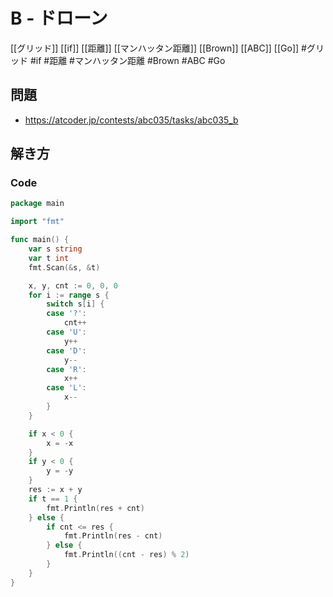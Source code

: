 # B - ドローン
[[グリッド]] [[if]] [[距離]] [[マンハッタン距離]] [[Brown]] [[ABC]] [[Go]]
#グリッド #if #距離 #マンハッタン距離 #Brown #ABC #Go 

## 問題
- https://atcoder.jp/contests/abc035/tasks/abc035_b

## 解き方
### Code
```go
package main

import "fmt"

func main() {
	var s string
	var t int
	fmt.Scan(&s, &t)

	x, y, cnt := 0, 0, 0
	for i := range s {
		switch s[i] {
		case '?':
			cnt++
		case 'U':
			y++
		case 'D':
			y--
		case 'R':
			x++
		case 'L':
			x--
		}
	}

	if x < 0 {
		x = -x
	}
	if y < 0 {
		y = -y
	}
	res := x + y
	if t == 1 {
		fmt.Println(res + cnt)
	} else {
		if cnt <= res {
			fmt.Println(res - cnt)
		} else {
			fmt.Println((cnt - res) % 2)
		}
	}
}
```